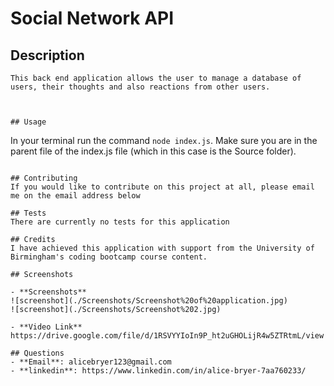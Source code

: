 # Social Network API

## Description

```
This back end application allows the user to manage a database of users, their thoughts and also reactions from other users.



## Usage
```

In your terminal run the command `node index.js`. Make sure you are in the parent file of the index.js file (which in this case is the Source folder).

```

## Contributing
If you would like to contribute on this project at all, please email me on the email address below

## Tests
There are currently no tests for this application

## Credits
I have achieved this application with support from the University of Birmingham's coding bootcamp course content.

## Screenshots

- **Screenshots**
![screenshot](./Screenshots/Screenshot%20of%20application.jpg)
![screenshot](./Screenshots/Screenshot%202.jpg)

- **Video Link**
https://drive.google.com/file/d/1RSVYYIoIn9P_ht2uGHOLijR4w5ZTRtmL/view

## Questions
- **Email**: alicebryer123@gmail.com
- **linkedin**: https://www.linkedin.com/in/alice-bryer-7aa760233/
```
